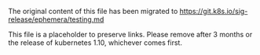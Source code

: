 The original content of this file has been migrated to https://git.k8s.io/sig-release/ephemera/testing.md

This file is a placeholder to preserve links.  Please remove after 3 months or the release of kubernetes 1.10, whichever comes first.
